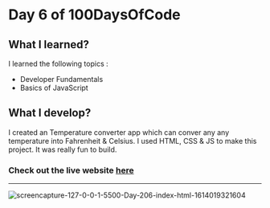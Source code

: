 # Day 6 of 100DaysOfCode

## What I learned?

I learned the following topics :
- Developer Fundamentals
- Basics of JavaScript

## What I develop?

I created an Temperature converter app which can conver any any temperature into Fahrenheit & Celsius. I used HTML, CSS & JS to make this project. It was really fun to build.

### **Check out the live website [here](https://100daysofcode-day6.netlify.app/)**

<hr>

![screencapture-127-0-0-1-5500-Day-206-index-html-1614019321604](https://user-images.githubusercontent.com/59148052/108754468-f9554e80-756b-11eb-9b92-d38d529c79ab.png)

